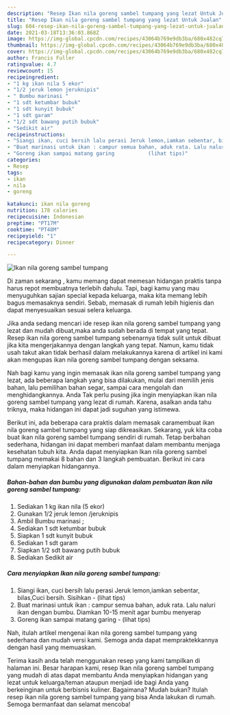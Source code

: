 ```yaml
---
description: "Resep Ikan nila goreng sambel tumpang yang lezat Untuk Jualan"
title: "Resep Ikan nila goreng sambel tumpang yang lezat Untuk Jualan"
slug: 604-resep-ikan-nila-goreng-sambel-tumpang-yang-lezat-untuk-jualan
date: 2021-03-18T13:36:03.868Z
image: https://img-global.cpcdn.com/recipes/43064b769e9db3ba/680x482cq70/ikan-nila-goreng-sambel-tumpang-foto-resep-utama.jpg
thumbnail: https://img-global.cpcdn.com/recipes/43064b769e9db3ba/680x482cq70/ikan-nila-goreng-sambel-tumpang-foto-resep-utama.jpg
cover: https://img-global.cpcdn.com/recipes/43064b769e9db3ba/680x482cq70/ikan-nila-goreng-sambel-tumpang-foto-resep-utama.jpg
author: Francis Fuller
ratingvalue: 4.7
reviewcount: 15
recipeingredient:
- "1 kg ikan nila 5 ekor"
- "1/2 jeruk lemon jeruknipis"
- " Bumbu marinasi "
- "1 sdt ketumbar bubuk"
- "1 sdt kunyit bubuk"
- "1 sdt garam"
- "1/2 sdt bawang putih bubuk"
- "Sedikit air"
recipeinstructions:
- "Siangi ikan, cuci bersih lalu perasi Jeruk lemon,iamkan sebentar, bilas,Cuci bersih. Sisihkan           (lihat tips)"
- "Buat marinasi untuk ikan : campur semua bahan, aduk rata. Lalu naluri ikan dengan bumbu. Diamkan 10-15 menit agar bumbu menyerap"
- "Goreng ikan sampai matang garing           (lihat tips)"
categories:
- Resep
tags:
- ikan
- nila
- goreng

katakunci: ikan nila goreng 
nutrition: 178 calories
recipecuisine: Indonesian
preptime: "PT17M"
cooktime: "PT48M"
recipeyield: "1"
recipecategory: Dinner

---
```



![Ikan nila goreng sambel tumpang](https://img-global.cpcdn.com/recipes/43064b769e9db3ba/680x482cq70/ikan-nila-goreng-sambel-tumpang-foto-resep-utama.jpg)

Di zaman  sekarang , kamu memang dapat memesan hidangan praktis tanpa harus repot membuatnya terlebih dahulu. Tapi, bagi kamu yang mau menyuguhkan sajian special kepada keluarga, maka kita memang lebih bagus memasaknya sendiri. Sebab, memasak di rumah lebih higienis dan dapat menyesuaikan sesuai selera keluarga.

Jika anda sedang mencari ide resep ikan nila goreng sambel tumpang yang lezat dan mudah dibuat,maka anda sudah berada di tempat yang tepat. Resep ikan nila goreng sambel tumpang  sebenarnya tidak sulit untuk dibuat jika kita mengerjakannya dengan langkah yang tepat. Namun, kamu tidak usah takut akan tidak berhasil dalam melakukannya 
karena di artikel ini kami akan mengupas ikan nila goreng sambel tumpang dengan seksama.  



Nah bagi kamu yang ingin memasak ikan nila goreng sambel tumpang yang lezat, ada beberapa langkah yang bisa dilakukan, mulai dari memilih jenis bahan, lalu pemilihan bahan segar, sampai cara mengolah dan menghidangkannya. Anda Tak perlu pusing jika ingin menyiapkan ikan nila goreng sambel tumpang yang lezat di rumah. Karena, asalkan anda  tahu triknya, maka hidangan ini dapat jadi suguhan yang istimewa.

Berikut ini, ada beberapa cara praktis  dalam memasak caramembuat ikan nila goreng sambel tumpang yang siap dikreasikan. Sekarang, yuk kita coba buat ikan nila goreng sambel tumpang sendiri di rumah. Tetap berbahan sederhana, hidangan ini dapat memberi manfaat dalam membantu menjaga kesehatan tubuh kita. Anda dapat menyiapkan Ikan nila goreng sambel tumpang memakai 8 bahan dan 3 langkah pembuatan. Berikut ini cara dalam menyiapkan hidangannya.

<!--inarticleads1-->

##### Bahan-bahan dan bumbu yang digunakan dalam pembuatan Ikan nila goreng sambel tumpang:

1. Sediakan 1 kg ikan nila (5 ekor)
1. Gunakan 1/2 jeruk lemon /jeruknipis
1. Ambil  Bumbu marinasi ;
1. Sediakan 1 sdt ketumbar bubuk
1. Siapkan 1 sdt kunyit bubuk
1. Sediakan 1 sdt garam
1. Siapkan 1/2 sdt bawang putih bubuk
1. Sediakan Sedikit air




<!--inarticleads2-->

##### Cara menyiapkan Ikan nila goreng sambel tumpang:

1. Siangi ikan, cuci bersih lalu perasi Jeruk lemon,iamkan sebentar, bilas,Cuci bersih. Sisihkan -           (lihat tips)
1. Buat marinasi untuk ikan : campur semua bahan, aduk rata. Lalu naluri ikan dengan bumbu. Diamkan 10-15 menit agar bumbu menyerap
1. Goreng ikan sampai matang garing -           (lihat tips)




Nah, itulah artikel mengenai  ikan nila goreng sambel tumpang  yang sederhana dan mudah versi kami. Semoga anda dapat mempraktekkannya dengan hasil yang memuaskan. 

Terima kasih anda telah menggunakan resep yang kami tampilkan di halaman ini. Besar harapan kami, resep  Ikan nila goreng sambel tumpang yang mudah di atas dapat membantu Anda menyiapkan hidangan yang lezat untuk keluarga/teman ataupun menjadi ide bagi Anda yang berkeinginan untuk berbisnis kuliner. Bagaimana? Mudah bukan? Itulah resep ikan nila goreng sambel tumpang yang bisa Anda lakukan di rumah. Semoga bermanfaat dan selamat mencoba!

